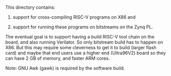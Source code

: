 This directory contains:

1) support for cross-compiling RISC-V programs on X86 and

2) support for running these programs on bitstreams on the Zynq PL.


The eventual goal is to support having a build RISC-V tool chain on the board, and also running Verilator. So only bitstream build has to happen on X86. But this may require some cleverness to get it to build (larger flash card) and maybe that end users use a higher end (Ultra96V2) board so they can have 2 GB of memory, and faster ARM cores.

Note: GNU Awk (gawk) is required by the software build.
